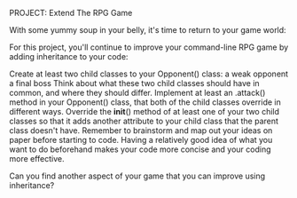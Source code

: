 PROJECT: Extend The RPG Game

With some yummy soup in your belly, it's time to return to your game world:

For this project, you'll continue to improve your command-line RPG game by adding inheritance to your code:

Create at least two child classes to your Opponent() class:
a weak opponent
a final boss
Think about what these two child classes should have in common, and where they should differ.
Implement at least an .attack() method in your Opponent() class, that both of the child classes override in different ways.
Override the __init__() method of at least one of your two child classes so that it adds another attribute to your child class that the parent class doesn't have.
Remember to brainstorm and map out your ideas on paper before starting to code. Having a relatively good idea of what you want to do beforehand makes your code more concise and your coding more effective.

Can you find another aspect of your game that you can improve using inheritance?